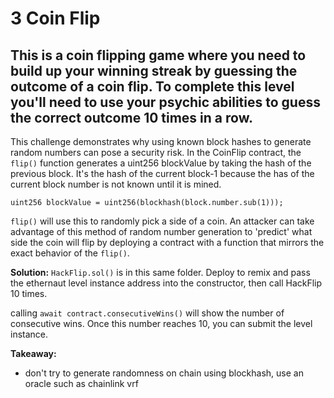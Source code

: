 # 3 Coin Flip 

## This is a coin flipping game where you need to build up your winning streak by guessing the outcome of a coin flip. To complete this level you'll need to use your psychic abilities to guess the correct outcome 10 times in a row.

This challenge demonstrates why using known block hashes to generate random numbers can pose a security risk. In the CoinFlip contract, the `flip()` function generates a uint256 blockValue by taking the hash of the previous block. It's the hash of the current block-1 because the has of the current block number is not known until it is mined. 

```
uint256 blockValue = uint256(blockhash(block.number.sub(1))); 
```

`flip()` will use this to randomly pick a side of a coin. An attacker can take advantage of this method of random number generation to 'predict' what side the coin will flip by deploying a contract with a function that mirrors the exact behavior of the `flip()`.

**Solution:**
`HackFlip.sol()` is in this same folder. Deploy to remix and pass the ethernaut level instance address into the constructor, then call HackFlip 10 times. 

calling `await contract.consecutiveWins()` will show the number of consecutive wins. Once this number reaches 10, you can submit the level instance. 

**Takeaway:**
- don't try to generate randomness on chain using blockhash, use an oracle such as chainlink vrf



